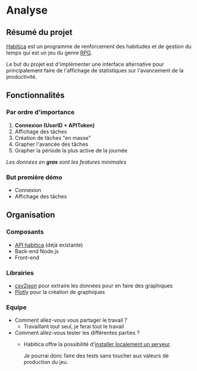 # Analyse

## Résumé du projet

[Habitica](http://www.habitica.com) est un programme de renforcement des habitudes et de gestion du temps qui est un jeu du genre [RPG](https://fr.wikipedia.org/wiki/Jeu_de_r%C3%B4le).

Le but du projet est d'implémenter une interface alternative pour principalement faire de l'affichage de statistiques sur l'avancement de la productivité.

## Fonctionnalités
### Par ordre d'importance
1. **Connexion (UserID + APIToken)**
1. Affichage des tâches
1. Création de tâches "en masse"
1. Grapher l'avancée des tâches
1. Grapher la période la plus active de la journée

*Les données en **gras** sont les features minimales*

### But première démo
* Connexion
* Affichage des tâches

## Organisation

### Composants
* [API habitica](https://habitica.com/apidoc/) (déjà existante)
* Back-end Node.js
* Front-end

### Librairies
* [csv2json](https://www.npmjs.com/package/csvjson-csv2json) pour extraire les données pour en faire des graphiques
* [Plotly](https://plot.ly/nodejs/) pour la création de graphiques


### Equipe
* Comment allez-vous vous partager le travail ?
  * Travaillant tout seul, je ferai tout le travail
* Comment allez-vous tester les différentes parties ?
  * Habitica offre la possibilité d'[installer localement un serveur](https://habitica.fandom.com/wiki/Setting_up_Habitica_Locally).

    Je pourrai donc faire des tests sans toucher aux valeurs de production du jeu.

